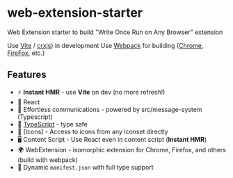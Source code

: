 # web-extension-starter
Web Extension starter to build "Write Once Run on Any Browser" extension

Use [Vite](https://vitejs.dev/) / [crxjs](https://github.com/crxjs/chrome-extension-tools)) in development
Use [Webpack](https://webpack.js.org/) for building ([Chrome](https://developer.chrome.com/docs/extensions/reference/), [FireFox](https://addons.mozilla.org/en-US/developers/), etc.)

## Features

- ⚡️ **Instant HMR** - use **Vite** on dev (no more refresh!)
- 🥝 React 
- 💬 Effortless communications - powered by src/message-system (Typescript)
- 🦾 [TypeScript](https://www.typescriptlang.org/) - type safe
- 🌟 [Icons] - Access to icons from any iconset directly
- 🖥 Content Script - Use React even in content script (**Instant HMR**)
- 🌍 WebExtension - isomorphic extension for Chrome, Firefox, and others (build with webpack)
- 📃 Dynamic `manifest.json` with full type support
